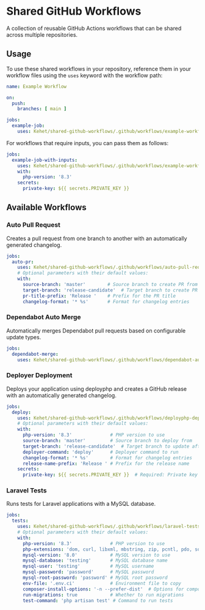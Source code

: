 # Shared GitHub Workflows

A collection of reusable GitHub Actions workflows that can be shared across multiple repositories.

## Usage

To use these shared workflows in your repository, reference them in your workflow files using the `uses` keyword with the workflow path:

```yaml
name: Example Workflow

on:
  push:
    branches: [ main ]

jobs:
  example-job:
    uses: Kehet/shared-github-workflows/.github/workflows/example-workflow.yml@main
```

For workflows that require inputs, you can pass them as follows:

```yaml
jobs:
  example-job-with-inputs:
    uses: Kehet/shared-github-workflows/.github/workflows/example-workflow-with-inputs.yml@main
    with:
      php-version: '8.3'
    secrets:
      private-key: ${{ secrets.PRIVATE_KEY }}
```

## Available Workflows

### Auto Pull Request

Creates a pull request from one branch to another with an automatically generated changelog.

```yaml
jobs:
  auto-pr:
    uses: Kehet/shared-github-workflows/.github/workflows/auto-pull-request.yml@main
    # Optional parameters with their default values:
    with:
      source-branch: 'master'        # Source branch to create PR from
      target-branch: 'release-candidate'  # Target branch to create PR to
      pr-title-prefix: 'Release '    # Prefix for the PR title
      changelog-format: '* %s'       # Format for changelog entries
```

### Dependabot Auto Merge

Automatically merges Dependabot pull requests based on configurable update types.

```yaml
jobs:
  dependabot-merge:
    uses: Kehet/shared-github-workflows/.github/workflows/dependabot-auto-merge.yml@main
```

### Deployer Deployment

Deploys your application using deployphp and creates a GitHub release with an automatically generated changelog.

```yaml
jobs:
  deploy:
    uses: Kehet/shared-github-workflows/.github/workflows/deployphp-deployment.yml@main
    # Optional parameters with their default values:
    with:
      php-version: '8.3'              # PHP version to use
      source-branch: 'master'         # Source branch to deploy from
      target-branch: 'release-candidate'  # Target branch to update after deployment
      deployer-command: 'deploy'      # Deployer command to run
      changelog-format: '* %s'        # Format for changelog entries
      release-name-prefix: 'Release ' # Prefix for the release name
    secrets:
      private-key: ${{ secrets.PRIVATE_KEY }}  # Required: Private key for SSH connection
```

### Laravel Tests

Runs tests for Laravel applications with a MySQL database.

```yaml
jobs:
  tests:
    uses: Kehet/shared-github-workflows/.github/workflows/laravel-tests.yml@main
    # Optional parameters with their default values:
    with:
      php-version: '8.3'              # PHP version to use
      php-extensions: 'dom, curl, libxml, mbstring, zip, pcntl, pdo, sqlite, pdo_mysql, bcmath, soap, intl, gd, exif, iconv'  # PHP extensions to install
      mysql-version: '8.0'            # MySQL version to use
      mysql-database: 'testing'       # MySQL database name
      mysql-user: 'testing'           # MySQL username
      mysql-password: 'password'      # MySQL password
      mysql-root-password: 'password' # MySQL root password
      env-file: '.env.ci'             # Environment file to copy
      composer-install-options: '-n --prefer-dist'  # Options for composer install command
      run-migrations: true            # Whether to run migrations
      test-command: 'php artisan test' # Command to run tests
```
